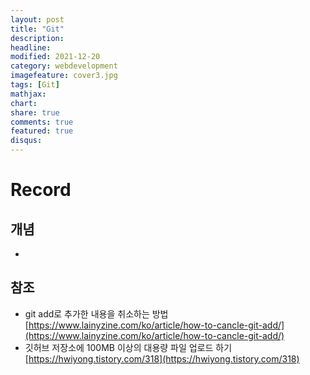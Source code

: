 ```yaml
---
layout: post
title: "Git"
description: 
headline: 
modified: 2021-12-20
category: webdevelopment
imagefeature: cover3.jpg
tags: [Git]
mathjax: 
chart: 
share: true
comments: true
featured: true
disqus:
---
```


# Record
## 개념
- 

## 참조
- git add로 추가한 내용을 취소하는 방법 [https://www.lainyzine.com/ko/article/how-to-cancle-git-add/](https://www.lainyzine.com/ko/article/how-to-cancle-git-add/)
- 깃허브 저장소에 100MB 이상의 대용량 파일 업로드 하기 [https://hwiyong.tistory.com/318](https://hwiyong.tistory.com/318)



